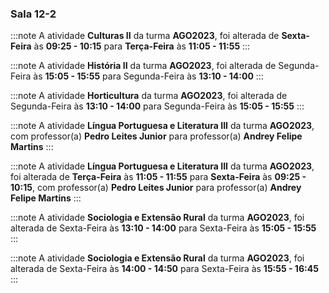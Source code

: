 ### Sala 12-2


:::note
A atividade **Culturas II** da turma **AGO2023**, foi alterada de **Sexta-Feira** às **09:25 - 10:15** para **Terça-Feira** às **11:05 - 11:55**
:::
        


:::note
A atividade **História II** da turma **AGO2023**, foi alterada de Segunda-Feira às **15:05 - 15:55** para Segunda-Feira às **13:10 - 14:00**
:::
        


:::note
A atividade **Horticultura** da turma **AGO2023**, foi alterada de Segunda-Feira às **13:10 - 14:00** para Segunda-Feira às **15:05 - 15:55**
:::
        


:::note
A atividade **Língua Portuguesa e Literatura III** da turma **AGO2023**, com professor(a) **Pedro Leites Junior** para professor(a) **Andrey Felipe Martins**
:::
        


:::note
A atividade **Língua Portuguesa e Literatura III** da turma **AGO2023**, foi alterada de **Terça-Feira** às **11:05 - 11:55** para **Sexta-Feira** às **09:25 - 10:15**, com professor(a) **Pedro Leites Junior** para professor(a) **Andrey Felipe Martins**
:::
        


:::note
A atividade **Sociologia e Extensão Rural** da turma **AGO2023**, foi alterada de Sexta-Feira às **13:10 - 14:00** para Sexta-Feira às **15:05 - 15:55**
:::
        


:::note
A atividade **Sociologia e Extensão Rural** da turma **AGO2023**, foi alterada de Sexta-Feira às **14:00 - 14:50** para Sexta-Feira às **15:55 - 16:45**
:::
        

